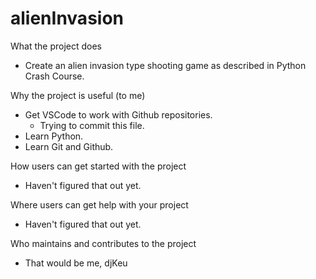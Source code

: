 # alienInvasion


What the project does
- Create an alien invasion type shooting game as described in Python Crash Course.

Why the project is useful (to me)
- Get VSCode to work with Github repositories.
    - Trying to commit this file.
- Learn Python.
- Learn Git and Github.

How users can get started with the project
- Haven't figured that out yet.

Where users can get help with your project
- Haven't figured that out yet.

Who maintains and contributes to the project
- That would be me, djKeu
